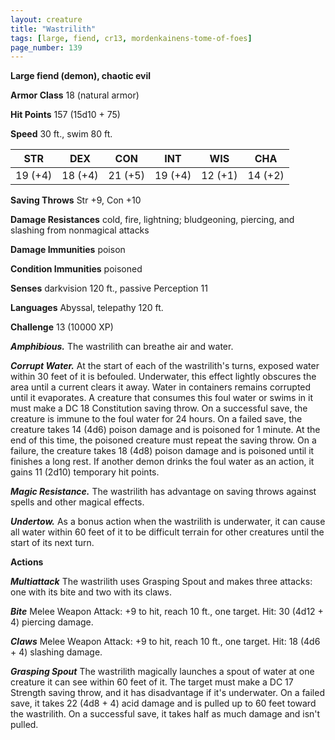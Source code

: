 ```yaml
---
layout: creature
title: "Wastrilith"
tags: [large, fiend, cr13, mordenkainens-tome-of-foes]
page_number: 139
---
```


**Large fiend (demon), chaotic evil**

**Armor Class** 18 (natural armor)

**Hit Points** 157  (15d10 + 75)

**Speed** 30 ft., swim 80 ft.

|   STR   |   DEX   |   CON   |   INT   |   WIS   |   CHA   |
|:-------:|:-------:|:-------:|:-------:|:-------:|:-------:|
| 19 (+4) | 18 (+4) | 21 (+5) | 19 (+4) | 12 (+1) | 14 (+2) |

**Saving Throws** Str +9, Con +10

**Damage Resistances** cold, fire, lightning; bludgeoning, piercing, and slashing from nonmagical attacks

**Damage Immunities** poison

**Condition Immunities** poisoned

**Senses** darkvision 120 ft., passive Perception 11

**Languages** Abyssal, telepathy 120 ft.

**Challenge** 13 (10000 XP)

***Amphibious.*** The wastrilith can breathe air and water.

***Corrupt Water.*** At the start of each of the wastrilith's turns, exposed water within 30 feet of it is befouled. Underwater, this effect lightly obscures the area until a current clears it away. Water in containers remains corrupted until it evaporates.
A creature that consumes this foul water or swims in it must make a DC 18 Constitution saving throw. On a successful save, the creature is immune to the foul water for 24 hours. On a failed save, the creature takes 14 (4d6) poison damage and is poisoned for 1 minute. At the end of this time, the poisoned creature must repeat the saving throw. On a failure, the creature takes 18 (4d8) poison damage and is poisoned until it finishes a long rest.
If another demon drinks the foul water as an action, it gains 11 (2d10) temporary hit points.

***Magic Resistance.*** The wastrilith has advantage on saving throws against spells and other magical effects.

***Undertow.*** As a bonus action when the wastrilith is underwater, it can cause all water within 60 feet of it to be difficult terrain for other creatures until the start of its next turn.

**Actions**

***Multiattack*** The wastrilith uses Grasping Spout and makes three attacks: one with its bite and two with its claws.

***Bite*** Melee Weapon Attack: +9 to hit, reach 10 ft., one target. Hit: 30 (4d12 + 4) piercing damage.

***Claws*** Melee Weapon Attack: +9 to hit, reach 10 ft., one target. Hit: 18 (4d6 + 4) slashing damage.

***Grasping Spout*** The wastrilith magically launches a spout of water at one creature it can see within 60 feet of it. The target must make a DC 17 Strength saving throw, and it has disadvantage if it's underwater. On a failed save, it takes 22 (4d8 + 4) acid damage and is pulled up to 60 feet toward the wastrilith. On a successful save, it takes half as much damage and isn't pulled.